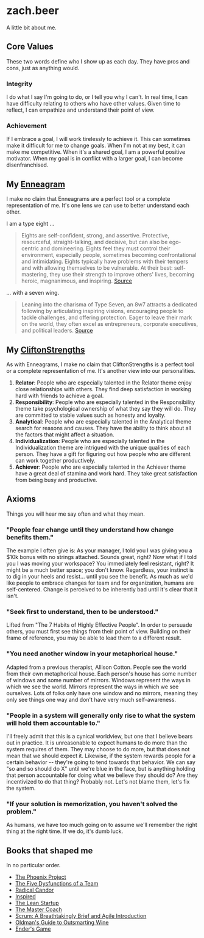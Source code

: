 # zach.beer

A little bit about me.

## Core Values
These two words define who I show up as each day.  They have pros and cons, just as anything would.

### Integrity
I do what I say I'm going to do, or I tell you why I can't.  In real time, I can have difficulty relating to others who have other values.  Given time to reflect, I can empathize and understand their point of view.

### Achievement
If I embrace a goal, I will work tirelessly to achieve it.  This can sometimes make it difficult for me to change goals.  When I'm not at my best, it can make me competitive.  When it's a shared goal, I am a powerful positive motivator.  When my goal is in conflict with a larger goal, I can become disenfranchised.

## My [Enneagram](https://www.enneagraminstitute.com)
I make no claim that Enneagrams are a perfect tool or a complete representation of me.  It's one lens we can use to better understand each other.

I am a type eight ... 

> Eights are self-confident, strong, and assertive. Protective, resourceful, straight-talking, and decisive, but can also be ego-centric and domineering. Eights feel they must control their environment, especially people, sometimes becoming confrontational and intimidating. Eights typically have problems with their tempers and with allowing themselves to be vulnerable. At their best: self-mastering, they use their strength to improve others' lives, becoming heroic, magnanimous, and inspiring. [Source](https://www.enneagraminstitute.com/type-8/)

... with a seven wing.

> Leaning into the charisma of Type Seven, an 8w7 attracts a dedicated following by articulating inspiring visions, encouraging people to tackle challenges, and offering protection. Eager to leave their mark on the world, they often excel as entrepreneurs, corporate executives, and political leaders. 
[Source](https://www.personalitydata.org/enneagram/type-8w7)

## My [CliftonStrengths](https://www.gallup.com/cliftonstrengths/en/home.aspx)
As with Enneagrams, I make no claim that CliftonStrengths is a perfect tool or a complete representation of me.  It's another view into our personalities.
1. __Relator__: People who are especially talented in the Relator theme enjoy close relationships with others.  They find deep satisfaction in working hard with friends to achieve a goal.
1. __Responsibility__: People who are especially talented in the Responsibility theme take psychological ownership of what they say they will do.  They are committed to stable values such as honesty and loyalty.
1. __Analytical__: People who are especially talented in the Analytical theme search for reasons and causes.  They have the ability to think about all the factors that might affect a situation.
1. __Individualization__: People who are especially talented in the Individualization theme are intrigued with the unique qualities of each person.  They have a gift for figuring out how people who are different can work together productively.
1. __Achiever__: People who are especially talented in the Achiever theme have a great deal of stamina and work hard.  They take great satisfaction from being busy and productive.

## Axioms
Things you will hear me say often and what they mean.

### "People fear change until they understand how change benefits __them__."
The example I often give is:  As your manager, I told you I was giving you a $10k bonus with no strings attached.  Sounds great, right?  Now what if I told you I was moving your workspace?  You immediately feel resistant, right?  It might be a much better space; you don't know.  Regardless, your instinct is to dig in your heels and resist... until you see the benefit.  As much as we'd like people to embrace changes for team and for organization, humans are self-centered.  Change is perceived to be inherently bad until it's clear that it isn't.

### "Seek first to understand, then to be understood."
Lifted from "The 7 Habits of Highly Effective People".  In order to persuade others, you must first see things from their point of view.  Building on their frame of reference, you may be able to lead them to a different result.

### "You need another window in your metaphorical house."
Adapted from a previous therapist, Allison Cotton.  People see the world from their own metaphorical house.  Each person's house has some number of windows and some number of mirrors.  Windows represent the ways in which we see the world.  Mirrors represent the ways in which we see ourselves.  Lots of folks only have one window and no mirrors, meaning they only see things one way and don't have very much self-awareness.

### "People in a system will __generally__ only rise to what the system will hold them accountable to."
I'll freely admit that this is a cynical worldview, but one that I believe bears out in practice.  It is unreasonable to expect humans to do more than the system requires of them.  They may choose to do more, but that does not mean that we should expect it.  Likewise, if the system rewards people for a certain behavior -- they're going to tend towards that behavior.  We can say "so and so should do X" until we're blue in the face, but is anything holding that person accountable for doing what we believe they should do?  Are they incentivized to do that thing?  Probably not.  Let's not blame them, let's fix the system.

### "If your solution is memorization, you haven't solved the problem."
As humans, we have too much going on to assume we'll remember the right thing at the right time.  If we do, it's dumb luck.

## Books that shaped me
In no particular order.

- [The Phoenix Project](https://openlibrary.org/works/OL16806686W/The_Phoenix_Project)
- [The Five Dysfunctions of a Team](https://openlibrary.org/books/OL8148797M/The_Five_Dysfunctions_of_a_Team)
- [Radical Candor](https://openlibrary.org/works/OL17803541W/Radical_Candor)
- [Inspired](https://openlibrary.org/works/OL16803591W/Inspired)
- [The Lean Startup](https://openlibrary.org/works/OL16086010W/The_Lean_Startup)
- [The Master Coach](https://openlibrary.org/works/OL20538855W/The_Master_Coach)
- [Scrum: A Breathtakingly Brief and Agile Introduction](https://openlibrary.org/works/OL20866112W/Scrum)
- [Oldman's Guide to Outsmarting Wine](https://openlibrary.org/works/OL5858714W/Oldman%27s_Guide_to_Outsmarting_Wine)
- [Ender's Game](https://openlibrary.org/books/OL35320001M/Ender's_game)
